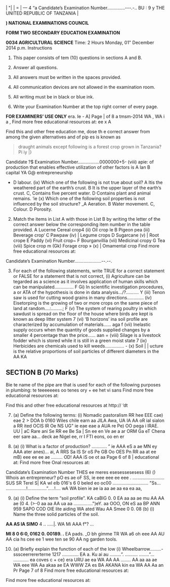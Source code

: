 |
"|
|
= |
—
4
“a
Candidate’s Examination Number..............---.-.. BU :
9
y THE UNITED REPUBLIC OF TANZANIA |

**) NATIONAL EXAMINATIONS COUNCIL**

**FORM TWO SECONDARY EDUCATION EXAMINATION**

**0034 AGRICULTURAL SCIENCE**
Time: 2 Hours Monday, 01" December 2014 p.m.
Instructions

1. This paper consists of tem (10) questions in sections A and B.

2. Answer all questions.

3. All answers must be written in the spaces provided.

4. All communication devices are not allowed in the examination room.

5. All writing must be in black or blue ink.

6. Write your Examination Number at the top right corner of every page.

**FOR EXAMINERS’ USE ONLY**
era. Ie -
A]
Page | of 8
a tmsm-2014 WA ,
WA i a , Find more free educational resources at: ee x A

Find this and other free education me,
dose th e correct answer from among the given alternatives and of pip es is known as
> draught animals except following is a forest crop grown in Tanzania?
Pi iy |}

Candidate ?$ Examination Number.................0000000+5-
(viii) apie: of production that enables effective utilization of other factors is
   A lan
   B capital
YA G@ entrepreneurship
* D labour.
(ix) Which one of the following is not true about soil?
   A Itis the weathered part of the earth’s crust.
   B It is the upper layer of the earth’s crust.
C, Contains five percent water.
   D Contains plant and animal remains.
‘ie
(x) Which one of the following soil properties is not influenced by the soil structure?
_A Aeration.
   B Water movement.
C, Colour.
   D Porosity.

2. Match the items in List A with those in List B by writing the letter of the correct answer below the corresponding item number in the table provided.
   A Lucerne
Cereal crop4
(ii) Oil crop le B Pigeon pea
(iii) Beverage crop‘ C Pawpaw
(iv) | Legume crops D Sugarcane
(v) | Root crope E Paddy
(vi) Fruit crop~ F Bourganvillia
(vii) Medicinal cropy G Tea
(viii) Spice crop m
(Gk) Forage crop »
(x) | Omamental crop
Find more free educational resources at:

Candidate’s Examination Number.....................--.--.

3. For each of the following statements, write TRUE for a correct statement or FALSE for a statement that is not correct,
(i) Agriculture can be tegarded as a science as it involves application of human skills which can be manipulated............... F
Gi) In scientific investigation procedures, a or ATA of the hypothesis is done in data analysis.../?.......... Y
(iii) Tenon saw is used for cutting wood grains in many directions..........\...
(iv) Eisetorping is the growing of two or more crops on the same piece of land at random....:.........; F
(v) The system of rearing poultry in which sawdust is spread on the floor of the house where birds are kept is known as deep litter system 7
(vi) ‘B horizons’ ina soil profile are characterized by accumulation of materials...... aga f
(vii) Inelastic supply occurs when the quantity of goods supplied changes by a smaller
4 percentage than the price...... aan =
(viii) Silage is a livestock fodder which is stored while it is still in a green moist state 7
(ix) Herbicides are chemicals used to kill weeds............... -
(x) Soil | | ucture is the relative proportions of soil particles of different diameters in the
AA KA

## SECTION B (70 Marks)
Bie te name of the pipe are that is used for each of the following purposes in plumbing:
te teeeeeees oo tenes ory +
ee het vi sans
Find more free educational resources at:

Find this and other free educational resources at http://
‘dt

7. (a) Define the following terms:
(i) Nomadic pastoralism
RR hee EEE cae) eae
2 > DOA b 0160 Wiles chile earn aa JILA Awa,
UA IA AA oR ial sialon a RR
ited OCIS IR Oe NS
UG" ie eae eae a AUA re Pe) OO
pega i IRAE. UU
| aC Rare ani Se
RR ee Be Sa |
Sn ee en Ve ae a ar
ORM Ga eT Chena eer sare aa... deck ae Nigel ee, rr
I FTI eons, oo en er

8. (a) (i) What is a factor of production?
............ ”
ie AAA eS a ae
MN ey AAA ater anes)... ai,
   A RRS Sa IS Sr oS
Pe GB Oo OES
Pn RR aa at ee mB) eee ee ee ae .........
OD! AAA iS oe ot aa
Page 6 of 8
|
educational at:
Find more free Onal resources at:

Candidate’s Examination Number
THES ee meres esesessesesess
(6) () Whois an entrepreneur?
pO es ae oF SS,
ie eee eee ee eee . .........................
SUS SR Terel S| KA wl elb 016's 6 0 beled eo oc00
............................
"Ss... ................!...............”.....!....
wA WA bien ie ae ia aa ae aa ea ea aa,

9. (a) (i) Define the term “soil profile”.
KA caBIG 0. 0 EA aa aa ae mu AA AA ae (0 4. (>-0 aa aa AA ua aa
...............")eY.
aa OOO, ON eS aa
BP ANN 959 SAPO COD OIE lite aiding
WA ated Wau AA Smee 0 0. 08
(b) (i) Name the three solid particles of the soil.

**AA AS IA SIMO**
4
.. .....|. WA Mi AAA f°? ...

**MI 8 0 6:0, 0162 0. 00189. .**
EA pads. _O bh gimme TR WA a6 oh eee AA AU AA
cia hs cee ee 1 wee ten se 90 AA
ng garden tools.

10. (a) Briefly explain the function of each of the low
(i) Wheelbarrow.........-sssceerrererterne 1217
.............
EA a.
Ku ai au
.........”.
..........
........”...
............
ea coves c + ce} era
URU ae ea
WA AA AA
........
AA aa aa ae WA eee
WA Aa akaa ae EA
WWW ZA es
BA AKANA
kin ea
WA AA Aa an
Pr
Page 7 of 8
Find more free educational resources at:

Find more free educational resources at: